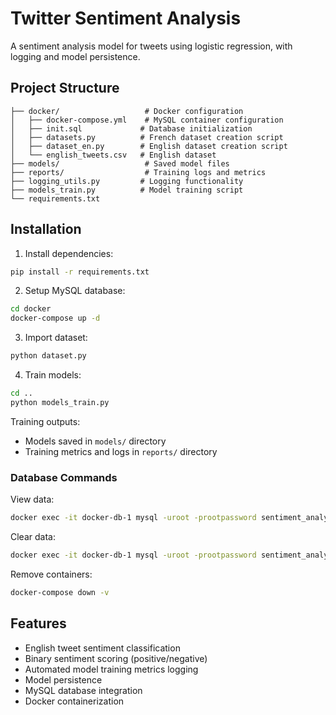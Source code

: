 # Twitter Sentiment Analysis

A sentiment analysis model for tweets using logistic regression, with logging and model persistence.

## Project Structure
```
├── docker/                   # Docker configuration
│   ├── docker-compose.yml    # MySQL container configuration
│   ├── init.sql             # Database initialization
│   ├── datasets.py          # French dataset creation script
│   ├── dataset_en.py        # English dataset creation script
│   └── english_tweets.csv   # English dataset
├── models/                   # Saved model files
├── reports/                  # Training logs and metrics
├── logging_utils.py         # Logging functionality
├── models_train.py          # Model training script
└── requirements.txt
```

## Installation

1. Install dependencies:
```bash
pip install -r requirements.txt
```

2. Setup MySQL database:
```bash
cd docker
docker-compose up -d
```

3. Import dataset:
```bash
python dataset.py
```

4. Train models:
```bash
cd ..
python models_train.py
```

Training outputs:
- Models saved in `models/` directory
- Training metrics and logs in `reports/` directory

### Database Commands

View data:
```bash
docker exec -it docker-db-1 mysql -uroot -prootpassword sentiment_analysis -e "SELECT * FROM tweets;"
```

Clear data:
```bash
docker exec -it docker-db-1 mysql -uroot -prootpassword sentiment_analysis -e "DELETE FROM tweets;"
```

Remove containers:
```bash
docker-compose down -v
```

## Features
- English tweet sentiment classification
- Binary sentiment scoring (positive/negative)
- Automated model training metrics logging
- Model persistence
- MySQL database integration
- Docker containerization
